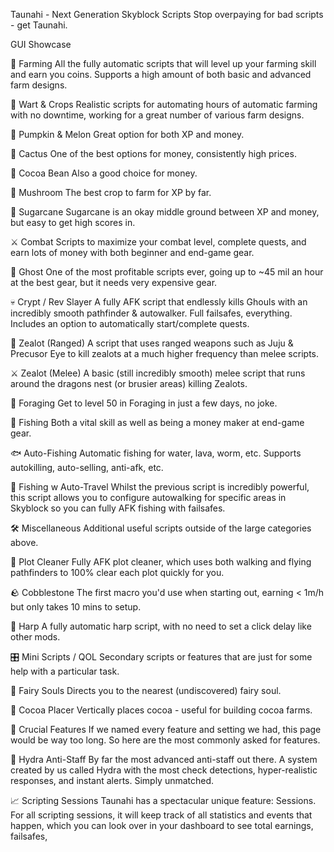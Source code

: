 Taunahi - Next Generation Skyblock Scripts
Stop overpaying for bad scripts - get Taunahi.

GUI Showcase


🌾 Farming
All the fully automatic scripts that will level up your farming skill and earn you coins. Supports a high amount of both basic and advanced farm designs.

🌱 Wart & Crops
Realistic scripts for automating hours of automatic farming with no downtime, working for a great number of various farm designs.

🎃 Pumpkin & Melon
Great option for both XP and money.

🌵 Cactus
One of the best options for money, consistently high prices.

🍫 Cocoa Bean
Also a good choice for money.

🍄 Mushroom
The best crop to farm for XP by far.

🌾 Sugarcane
Sugarcane is an okay middle ground between XP and money, but easy to get high scores in.

⚔️ Combat
Scripts to maximize your combat level, complete quests, and earn lots of money with both beginner and end-game gear.

👻 Ghost
One of the most profitable scripts ever, going up to ~45 mil an hour at the best gear, but it needs very expensive gear.

💀 Crypt / Rev Slayer
A fully AFK script that endlessly kills Ghouls with an incredibly smooth pathfinder & autowalker. Full failsafes, everything. Includes an option to automatically start/complete quests.

🏹 Zealot (Ranged)
A script that uses ranged weapons such as Juju & Precusor Eye to kill zealots at a much higher frequency than melee scripts.

⚔️ Zealot (Melee)
A basic (still incredibly smooth) melee script that runs around the dragons nest (or brusier areas) killing Zealots.

🌲 Foraging
Get to level 50 in Foraging in just a few days, no joke.

🎣 Fishing
Both a vital skill as well as being a money maker at end-game gear.

🐟 Auto-Fishing
Automatic fishing for water, lava, worm, etc. Supports autokilling, auto-selling, anti-afk, etc.

🚣 Fishing w Auto-Travel
Whilst the previous script is incredibly powerful, this script allows you to configure autowalking for specific areas in Skyblock so you can fully AFK fishing with failsafes.

🛠️ Miscellaneous
Additional useful scripts outside of the large categories above.

🧹 Plot Cleaner
Fully AFK plot cleaner, which uses both walking and flying pathfinders to 100% clear each plot quickly for you.

🪨 Cobblestone
The first macro you'd use when starting out, earning < 1m/h but only takes 10 mins to setup.

🎺 Harp
A fully automatic harp script, with no need to set a click delay like other mods.

🎛️ Mini Scripts / QOL
Secondary scripts or features that are just for some help with a particular task.

🧚 Fairy Souls
Directs you to the nearest (undiscovered) fairy soul.

🍫 Cocoa Placer
Vertically places cocoa - useful for building cocoa farms.

🔑 Crucial Features
If we named every feature and setting we had, this page would be way too long. So here are the most commonly asked for features.

👮️ Hydra Anti-Staff
By far the most advanced anti-staff out there. A system created by us called Hydra with the most check detections, hyper-realistic responses, and instant alerts. Simply unmatched.

📈 Scripting Sessions
Taunahi has a spectacular unique feature: Sessions. For all scripting sessions, it will keep track of all statistics and events that happen, which you can look over in your dashboard to see total earnings, failsafes,
